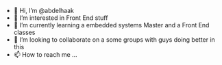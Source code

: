 - 👋 Hi, I’m @abdelhaak
- 👀 I’m interested in Front End stuff
- 🌱 I’m currently learning a embedded systems Master and a Front End classes
- 💞️ I’m looking to collaborate on a some groups with guys doing better in this 
- 📫 How to reach me ... 
<!---
abdelhaak/abdelhaak is a ✨ special ✨ repository because its `README.md` (this file) appears on your GitHub profile.
You can click the Preview link to take a look at your changes.
--->
